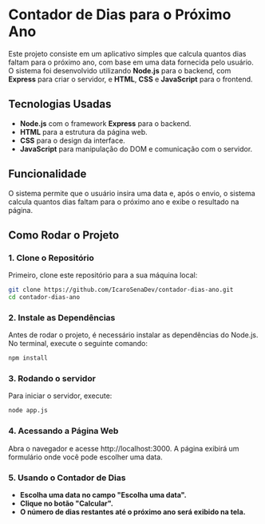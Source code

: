 # Contador de Dias para o Próximo Ano

Este projeto consiste em um aplicativo simples que calcula quantos dias faltam para o próximo ano, com base em uma data fornecida pelo usuário. O sistema foi desenvolvido utilizando **Node.js** para o backend, com **Express** para criar o servidor, e **HTML**, **CSS** e **JavaScript** para o frontend.

## Tecnologias Usadas

- **Node.js** com o framework **Express** para o backend.
- **HTML** para a estrutura da página web.
- **CSS** para o design da interface.
- **JavaScript** para manipulação do DOM e comunicação com o servidor.

## Funcionalidade

O sistema permite que o usuário insira uma data e, após o envio, o sistema calcula quantos dias faltam para o próximo ano e exibe o resultado na página.

## Como Rodar o Projeto

### 1. Clone o Repositório

Primeiro, clone este repositório para a sua máquina local:

```bash
git clone https://github.com/IcaroSenaDev/contador-dias-ano.git
cd contador-dias-ano
```

### 2. Instale as Dependências

Antes de rodar o projeto, é necessário instalar as dependências do Node.js. No terminal, execute o seguinte comando:

```bash
npm install
```

### 3. Rodando o servidor

Para iniciar o servidor, execute:

```bash
node app.js
```

### 4. Acessando a Página Web

Abra o navegador e acesse http://localhost:3000. A página exibirá um formulário onde você pode escolher uma data.

### 5. Usando o Contador de Dias

- **Escolha uma data no campo "Escolha uma data".**
- **Clique no botão "Calcular".**
- **O número de dias restantes até o próximo ano será exibido na tela.**